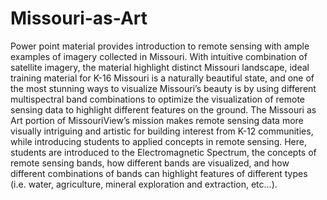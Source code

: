 # Missouri-as-Art
Power point material provides introduction to remote sensing with ample examples of imagery collected in Missouri. With intuitive combination of satellite imagery, the material highlight distinct Missouri landscape, ideal training material for K-16 
Missouri is a naturally beautiful state, and one of the most stunning ways to visualize Missouri’s beauty is by using different multispectral band combinations to optimize the visualization of remote sensing data to highlight different features on the ground. The Missouri as Art portion of MissouriView’s mission makes remote sensing data more visually intriguing and artistic for building interest from K-12 communities, while introducing students to applied concepts in remote sensing. Here, students are introduced to the Electromagnetic Spectrum, the concepts of remote sensing bands, how different bands are visualized, and how different combinations of bands can highlight features of different types (i.e. water, agriculture, mineral exploration and extraction, etc...).
